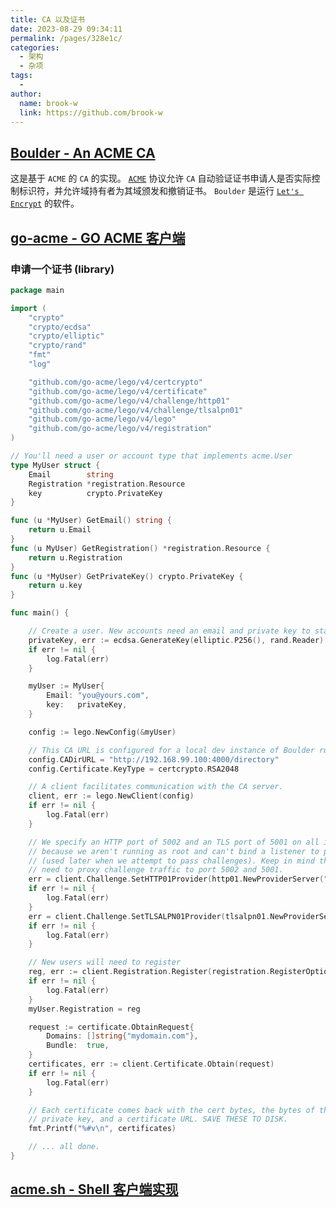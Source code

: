 ```yaml
---
title: CA 以及证书
date: 2023-08-29 09:34:11
permalink: /pages/328e1c/
categories:
  - 架构
  - 杂项
tags:
  - 
author: 
  name: brook-w
  link: https://github.com/brook-w
---
```


## [Boulder - An ACME CA](https://github.com/letsencrypt/boulder)

这是基于 `ACME` 的 `CA` 的实现。 [`ACME`](https://github.com/ietf-wg-acme/acme/) 协议允许 `CA` 自动验证证书申请人是否实际控制标识符，并允许域持有者为其域颁发和撤销证书。 `Boulder` 是运行 [`Let's Encrypt`](https://letsencrypt.org/) 的软件。

## [go-acme - GO ACME 客户端](https://go-acme.github.io/lego/usage/library/)

### 申请一个证书 (library)

```go
package main

import (
	"crypto"
	"crypto/ecdsa"
	"crypto/elliptic"
	"crypto/rand"
	"fmt"
	"log"

	"github.com/go-acme/lego/v4/certcrypto"
	"github.com/go-acme/lego/v4/certificate"
	"github.com/go-acme/lego/v4/challenge/http01"
	"github.com/go-acme/lego/v4/challenge/tlsalpn01"
	"github.com/go-acme/lego/v4/lego"
	"github.com/go-acme/lego/v4/registration"
)

// You'll need a user or account type that implements acme.User
type MyUser struct {
	Email        string
	Registration *registration.Resource
	key          crypto.PrivateKey
}

func (u *MyUser) GetEmail() string {
	return u.Email
}
func (u MyUser) GetRegistration() *registration.Resource {
	return u.Registration
}
func (u *MyUser) GetPrivateKey() crypto.PrivateKey {
	return u.key
}

func main() {

	// Create a user. New accounts need an email and private key to start.
	privateKey, err := ecdsa.GenerateKey(elliptic.P256(), rand.Reader)
	if err != nil {
		log.Fatal(err)
	}

	myUser := MyUser{
		Email: "you@yours.com",
		key:   privateKey,
	}

	config := lego.NewConfig(&myUser)

	// This CA URL is configured for a local dev instance of Boulder running in Docker in a VM.
	config.CADirURL = "http://192.168.99.100:4000/directory"
	config.Certificate.KeyType = certcrypto.RSA2048

	// A client facilitates communication with the CA server.
	client, err := lego.NewClient(config)
	if err != nil {
		log.Fatal(err)
	}

	// We specify an HTTP port of 5002 and an TLS port of 5001 on all interfaces
	// because we aren't running as root and can't bind a listener to port 80 and 443
	// (used later when we attempt to pass challenges). Keep in mind that you still
	// need to proxy challenge traffic to port 5002 and 5001.
	err = client.Challenge.SetHTTP01Provider(http01.NewProviderServer("", "5002"))
	if err != nil {
		log.Fatal(err)
	}
	err = client.Challenge.SetTLSALPN01Provider(tlsalpn01.NewProviderServer("", "5001"))
	if err != nil {
		log.Fatal(err)
	}

	// New users will need to register
	reg, err := client.Registration.Register(registration.RegisterOptions{TermsOfServiceAgreed: true})
	if err != nil {
		log.Fatal(err)
	}
	myUser.Registration = reg

	request := certificate.ObtainRequest{
		Domains: []string{"mydomain.com"},
		Bundle:  true,
	}
	certificates, err := client.Certificate.Obtain(request)
	if err != nil {
		log.Fatal(err)
	}

	// Each certificate comes back with the cert bytes, the bytes of the client's
	// private key, and a certificate URL. SAVE THESE TO DISK.
	fmt.Printf("%#v\n", certificates)

	// ... all done.
}
```


## [acme.sh - Shell 客户端实现](https://github.com/acmesh-official/acme.sh)


<div id='xmind'></div>

<script>
export default{
    data(){
        return {
            msg:"123"
        }
    },
    created(){
        console.log(this.msg);
    },
    async mounted(){
        const container = document.querySelector('#xmind')
        const res = await fetch('https://files.etoury.com/brook-pdf/test.xmind')
        const viewer = new XMindEmbedViewer({
            el: '#xmind',
            file: await res.arrayBuffer(),
            styles: {
                'height': '800px',
                'width': '100%'
            },
        })
    }
}
</script>